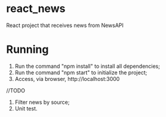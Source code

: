 # react_news
React project that receives news from NewsAPI

# Running
1. Run the command "npm install" to install all dependencies;
2. Run the command "npm start" to initialize the project;
3. Access, via browser, http://localhost:3000

//TODO
1. Filter news by source;
2. Unit test.
